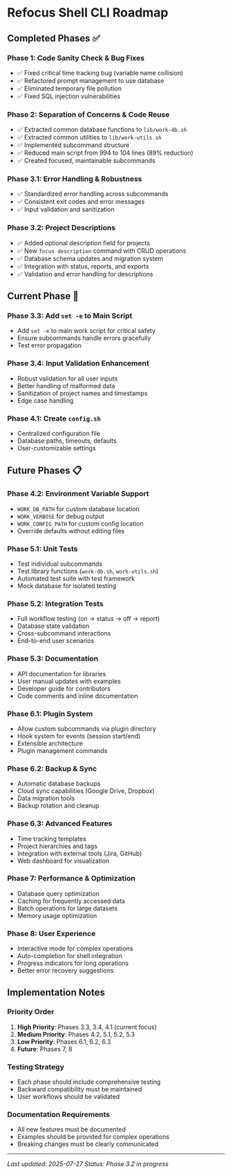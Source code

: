 # Refocus Shell CLI Roadmap

## Completed Phases ✅

### Phase 1: Code Sanity Check & Bug Fixes
- ✅ Fixed critical time tracking bug (variable name collision)
- ✅ Refactored prompt management to use database
- ✅ Eliminated temporary file pollution
- ✅ Fixed SQL injection vulnerabilities

### Phase 2: Separation of Concerns & Code Reuse
- ✅ Extracted common database functions to `lib/work-db.sh`
- ✅ Extracted common utilities to `lib/work-utils.sh`
- ✅ Implemented subcommand structure
- ✅ Reduced main script from 994 to 104 lines (89% reduction)
- ✅ Created focused, maintainable subcommands

### Phase 3.1: Error Handling & Robustness
- ✅ Standardized error handling across subcommands
- ✅ Consistent exit codes and error messages
- ✅ Input validation and sanitization

### Phase 3.2: Project Descriptions
- ✅ Added optional description field for projects
- ✅ New `focus description` command with CRUD operations
- ✅ Database schema updates and migration system
- ✅ Integration with status, reports, and exports
- ✅ Validation and error handling for descriptions

## Current Phase 🚧

### Phase 3.3: Add `set -e` to Main Script
- Add `set -e` to main work script for critical safety
- Ensure subcommands handle errors gracefully
- Test error propagation

### Phase 3.4: Input Validation Enhancement
- Robust validation for all user inputs
- Better handling of malformed data
- Sanitization of project names and timestamps
- Edge case handling

### Phase 4.1: Create `config.sh`
- Centralized configuration file
- Database paths, timeouts, defaults
- User-customizable settings

## Future Phases 📋

### Phase 4.2: Environment Variable Support
- `WORK_DB_PATH` for custom database location
- `WORK_VERBOSE` for debug output
- `WORK_CONFIG_PATH` for custom config location
- Override defaults without editing files

### Phase 5.1: Unit Tests
- Test individual subcommands
- Test library functions (`work-db.sh`, `work-utils.sh`)
- Automated test suite with test framework
- Mock database for isolated testing

### Phase 5.2: Integration Tests
- Full workflow testing (on → status → off → report)
- Database state validation
- Cross-subcommand interactions
- End-to-end user scenarios

### Phase 5.3: Documentation
- API documentation for libraries
- User manual updates with examples
- Developer guide for contributors
- Code comments and inline documentation

### Phase 6.1: Plugin System
- Allow custom subcommands via plugin directory
- Hook system for events (session start/end)
- Extensible architecture
- Plugin management commands

### Phase 6.2: Backup & Sync
- Automatic database backups
- Cloud sync capabilities (Google Drive, Dropbox)
- Data migration tools
- Backup rotation and cleanup

### Phase 6.3: Advanced Features
- Time tracking templates
- Project hierarchies and tags
- Integration with external tools (Jira, GitHub)
- Web dashboard for visualization

### Phase 7: Performance & Optimization
- Database query optimization
- Caching for frequently accessed data
- Batch operations for large datasets
- Memory usage optimization

### Phase 8: User Experience
- Interactive mode for complex operations
- Auto-completion for shell integration
- Progress indicators for long operations
- Better error recovery suggestions

## Implementation Notes

### Priority Order
1. **High Priority**: Phases 3.3, 3.4, 4.1 (current focus)
2. **Medium Priority**: Phases 4.2, 5.1, 5.2, 5.3
3. **Low Priority**: Phases 6.1, 6.2, 6.3
4. **Future**: Phases 7, 8

### Testing Strategy
- Each phase should include comprehensive testing
- Backward compatibility must be maintained
- User workflows should be validated

### Documentation Requirements
- All new features must be documented
- Examples should be provided for complex operations
- Breaking changes must be clearly communicated

---

*Last updated: 2025-07-27*
*Status: Phase 3.2 in progress* 